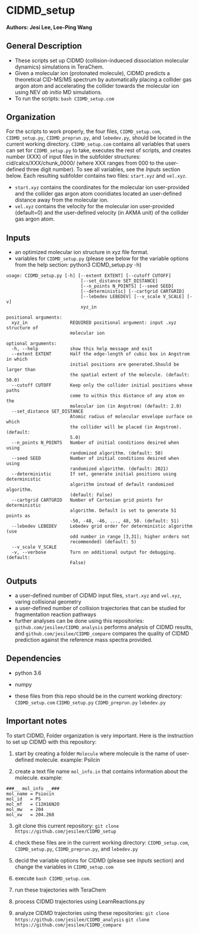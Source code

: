 # CIDMD_setup
#### Authors: Jesi Lee, Lee-Ping Wang


## General Description
* These scripts set up CIDMD (collision-indueced dissociation molecular dynamics) simulations in TeraChem.
* Given a molecular ion (protonated molecule), CIDMD predicts a theoretical CID-MS/MS spectrum by automatically placing a collider gas argon atom and accelerating the collider towards the molecular ion using NEV _ab initio_ MD simulations.
* To run the scripts: ```bash CIDMD_setup.com```


## Organization
For the scripts to work properly, the four files, `CIDMD_setup.com`, `CIDMD_setup.py`, `CIDMD_preprun.py`, and `lebedev.py`, should be located in the current working directory.
`CIDMD_setup.com` contains all variables that users can set for `CIDMD_setup.py` to take, executes the rest of scripts, and creates number (XXX) of input files in the subfolder structures: cid/calcs/XXX/chunk_0000/ (where XXX ranges from 000 to the user-defined three digit number). 
To see all variables, see the *Inputs* section below.
Each resulting subfolder contains two files: `start.xyz` and `vel.xyz`.
* `start.xyz` contains the coordinates for the molecular ion user-provided and the collider gas argon atom cooridiates located an user-defined distance away from the molecular ion.
* `vel.xyz` contains the velocity for the molecular ion user-provided (default=0) and the user-defined velocity (in AKMA unit) of the collider gas argon atom.


## Inputs
* an optimized molecular ion structure in xyz file format.
* variables for `CIDMD_setup.py` (please see below for the variable options from the help section: python3 CIDMD_setup.py -h)
```
usage: CIDMD_setup.py [-h] [--extent EXTENT] [--cutoff CUTOFF]
                            [--set_distance SET_DISTANCE]
                            [--n_points N_POINTS] [--seed SEED]
                            [--deterministic] [--cartgrid CARTGRID]
                            [--lebedev LEBEDEV] [--v_scale V_SCALE] [-v]
                            xyz_in

positional arguments:
  xyz_in                REQUIRED positional argument: input .xyz structure of
                        molecular ion

optional arguments:
  -h, --help            show this help message and exit
  --extent EXTENT       Half the edge-length of cubic box in Angstrom in which
                        initial positions are generated.Should be larger than
                        the spatial extent of the molecule. (default: 50.0)
  --cutoff CUTOFF       Keep only the collider initial positions whose paths
                        come to within this distance of any atom on the
                        molecular ion (in Angstrom) (default: 2.0)
  --set_distance SET_DISTANCE
                        Atomic radius of molecular envelope surface on which
                        the collider will be placed (in Angstrom). (default:
                        5.0)
  --n_points N_POINTS   Number of initial conditions desired when using
                        randomized algorithm. (default: 50)
  --seed SEED           Number of initial conditions desired when using
                        randomized algorithm. (default: 2021)
  --deterministic       If set, generate initial positions using deterministic
                        algorithm instead of default randomized algorithm.
                        (default: False)
  --cartgrid CARTGRID   Number of Cartesian grid points for deterministic
                        algorithm. Default is set to generate 51 points as
                        -50, -48, -46, ..., 48, 50. (default: 51)
  --lebedev LEBEDEV     Lebedev grid order for deterministic algorithm (use
                        odd number in range [3,31]; higher orders not
                        recommended) (default: 5)
  --v_scale V_SCALE
  -v, --verbose         Turn on additional output for debugging. (default:
                        False)

```  
## Outputs
* a user-defined number of CIDMD input files, `start.xyz` and `vel.xyz`, varing collisional geometry
* a user-defined number of collision trajectories that can be studied for fragmentation reaction pathways
* further analyses can be done using this repositories:
  `github.com/jesilee/CIDMD_analysis` performs analysis of CIDMD results, and
  `github.com/jesilee/CIDMD_compare` compares the quality of CIDMD prediction against the reference mass spectra provided.

## Dependencies
* python 3.6
* numpy 

* these files from this repo should be in the current working directory: 
 `CIDMD_setup.com`
 `CIDMD_setup.py`
 `CIDMD_preprun.py`
 `lebedev.py`


## Important notes
To start CIDMD, Folder organization is very important. Here is the instruction to set up CIDMD with this repository:

1) start by creating a folder `Molecule` where molecule is the name of user-defined molecule.
   example: Psilcin
   
2) create a text file name `mol_info.in` that contains information about the molecule.
   example:
```
###__ mol_info __###
mol_name = Psiocin
mol_id   = PS
mol_mf   = C12H16N2O
mol_mw   = 204
mol_xw   = 204.268
```

3) git clone this current repository:
  `git clone https://github.com/jesilee/CIDMD_setup`

4) check these files are in the current working directory: 
  `CIDMD_setup.com`, `CIDMD_setup.py`, `CIDMD_preprun.py`, and `lebedev.py`

5) decid the variable options for CIDMD (please see *Inputs* section) and change the variables in `CIDMD_setup.com`
   
6) execute `bash CIDMD_setup.com`.
   
7) run these trajectories with TeraChem
   
8) process CIDMD trajectories using LearnReactions.py
    
9) analyze CIDMD trajectories using these repositories:
  `git clone https://github.com/jesilee/CIDMD_analysis`
  `git clone https://github.com/jesilee/CIDMD_compare`  




